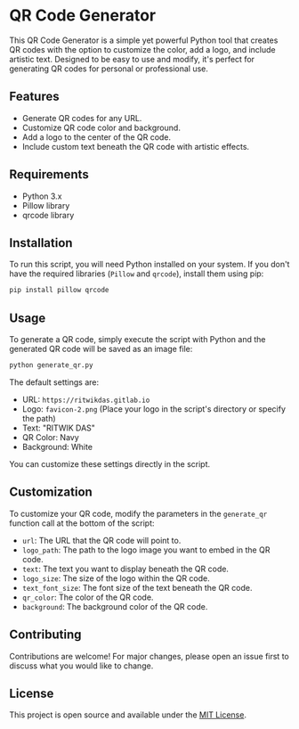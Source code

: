 # QR Code Generator

This QR Code Generator is a simple yet powerful Python tool that creates QR codes with the option to customize the color, add a logo, and include artistic text. Designed to be easy to use and modify, it's perfect for generating QR codes for personal or professional use.

## Features

- Generate QR codes for any URL.
- Customize QR code color and background.
- Add a logo to the center of the QR code.
- Include custom text beneath the QR code with artistic effects.

## Requirements

- Python 3.x
- Pillow library
- qrcode library

## Installation

To run this script, you will need Python installed on your system. If you don't have the required libraries (`Pillow` and `qrcode`), install them using pip:

```bash
pip install pillow qrcode
```

## Usage

To generate a QR code, simply execute the script with Python and the generated QR code will be saved as an image file:

```bash
python generate_qr.py
```

The default settings are:

- URL: `https://ritwikdas.gitlab.io`
- Logo: `favicon-2.png` (Place your logo in the script's directory or specify the path)
- Text: "RITWIK DAS"
- QR Color: Navy
- Background: White

You can customize these settings directly in the script.

## Customization

To customize your QR code, modify the parameters in the `generate_qr` function call at the bottom of the script:

- `url`: The URL that the QR code will point to.
- `logo_path`: The path to the logo image you want to embed in the QR code.
- `text`: The text you want to display beneath the QR code.
- `logo_size`: The size of the logo within the QR code.
- `text_font_size`: The font size of the text beneath the QR code.
- `qr_color`: The color of the QR code.
- `background`: The background color of the QR code.

## Contributing

Contributions are welcome! For major changes, please open an issue first to discuss what you would like to change.

## License

This project is open source and available under the [MIT License](LICENSE).
